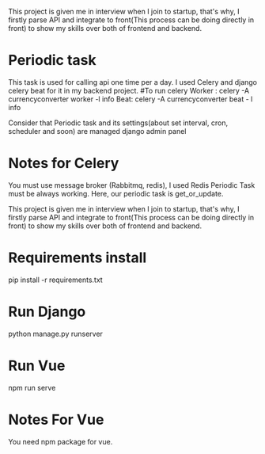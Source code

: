 This project is given me in interview when I join to startup, that's why, I firstly parse API and integrate to front(This process can be doing directly in front)  to show my skills over both of frontend and backend.

# Periodic task
This task is used for calling api one time per a day.
I used Celery and django celery beat for it in my backend project.
#To run celery
Worker : celery -A currencyconverter worker -l info
Beat: celery -A currencyconverter beat - l info

Consider that Periodic task and its settings(about set interval, cron, scheduler and soon) are managed django admin panel

# Notes for Celery
You must use message broker (Rabbitmq, redis), I used Redis
Periodic Task must be always working.
Here, our periodic task is get_or_update.

This project is given me in interview when I join to startup, that's why, I firstly parse API and integrate to front(This process can be doing directly in front)  to show my skills over both of frontend and backend.

# Requirements install

pip install -r requirements.txt 
 
# Run Django
python manage.py runserver

# Run Vue
npm run serve

# Notes For Vue
You need npm package for vue.

